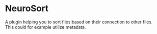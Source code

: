 # NeuroSort

A plugin helping you to sort files based on their connection to other files. This could for example utilize metadata.
